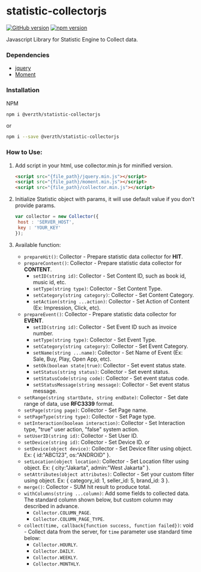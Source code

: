 # statistic-collectorjs
[![GitHub version](https://badge.fury.io/gh/verzth%2Fstatistic-collectorjs.svg)](https://badge.fury.io/gh/verzth%2Fstatistic-collectorjs)
[![npm version](https://badge.fury.io/js/%40verzth%2Fstatistic-collectorjs.svg)](https://badge.fury.io/js/%40verzth%2Fstatistic-collectorjs)

Javascript Library for Statistic Engine to Collect data.

### Dependencies
- [jquery](https://jquery.com/)
- [Moment](https://momentjs.com/)

### Installation
NPM
```bash
npm i @verzth/statistic-collectorjs
```
or
```bash
npm i --save @verzth/statistic-collectorjs
```

### How to Use:
1. Add script in your html, use collector.min.js for minified version.
   ```html
   <script src="{file_path}/jquery.min.js"></script>
   <script src="{file_path}/moment.min.js"></script>
   <script src="{file_path}/collector.min.js"></script>
   ```

2. Initialize Statistic object with params, it will use default value if you don't provide params.
   ```javascript
   var collector = new Collector({
    host : 'SERVER_HOST',
    key : 'YOUR_KEY'
   });
   ```
3. Available function:

   - `prepareHit()`: Collector - Prepare statistic data collector for **HIT**.
   - `prepareContent()`: Collector - Prepare statistic data collector for **CONTENT**.
        - `setID(string id)`: Collector - Set Content ID, such as book id, music id, etc.
        - `setType(string type)`: Collector - Set Content Type.
        - `setCategory(string category)`: Collector - Set Content Category.
        - `setAction(string ...action)`: Collector - Set Action of Content (Ex: Impression, Click, etc).
   - `prepareEvent()`: Collector - Prepare statistic data collector for **EVENT**.
        - `setID(string id)`: Collector - Set Event ID such as invoice number.
        - `setType(string type)`: Collector - Set Event Type.
        - `setCategory(string category)`: Collector - Set Event Category.
        - `setName(string ...name)`: Collector - Set Name of Event (Ex: Sale, Buy, Play, Open App, etc).
        - `setOk(boolean state|true)`: Collector - Set event status state.
        - `setStatus(string status)`: Collector - Set event status.
        - `setStatusCode(string code)`: Collector - Set event status code.
        - `setStatusMessage(string message)`: Collector - Set event status message.
   - `setRange(string startDate, string endDate)`: Collector - Set date range of data, use **RFC3339** format.
   - `setPage(string page)`: Collector - Set Page name.
   - `setPageType(string type)`: Collector - Set Page type.
   - `setInteraction(boolean interaction)`: Collector - Set Interaction type, "true" user action, "false" system action.
   - `setUserID(string id)`: Collector - Set User ID.
   - `setDevice(string id)`: Collector - Set Device ID. or
   - `setDevice(object device)`: Collector - Set Device filter using object. Ex: { id:"ABC123", os:"ANDROID" }.
   - `setLocation(object location)`: Collector - Set Location filter using object. Ex: { city:"Jakarta", admin:"West Jakarta" }.
   - `setAttributes(object attributes)`: Collector - Set your custom filter using object. Ex: { category_id: 1, seller_id: 5, brand_id: 3 }.
   - `merge()`: Collector - SUM hit result to produce total.
   - `withColumns(string ...column)`: Add some fields to collected data. The standard column shown below, but custom column may described in advance.
        - `Collector.COLUMN_PAGE`.
        - `Collector.COLUMN_PAGE_TYPE`.
   - `collect(time, callback{function success, function failed})`: void - Collect data from the server, for `time` parameter use standard time below:
        - `Collector.HOURLY`.
        - `Collector.DAILY`.
        - `Collector.WEEKLY`.
        - `Collector.MONTHLY`.
